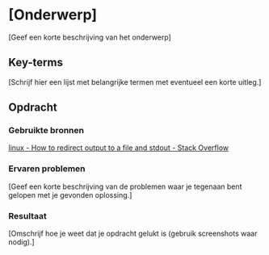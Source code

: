 # [Onderwerp]

[Geef een korte beschrijving van het onderwerp]

## Key-terms

[Schrijf hier een lijst met belangrijke termen met eventueel een korte uitleg.]

## Opdracht

### Gebruikte bronnen

[linux - How to redirect output to a file and stdout - Stack Overflow](https://stackoverflow.com/questions/418896/how-to-redirect-output-to-a-file-and-stdout)

### Ervaren problemen

[Geef een korte beschrijving van de problemen waar je tegenaan bent gelopen met je gevonden oplossing.]

### Resultaat

[Omschrijf hoe je weet dat je opdracht gelukt is (gebruik screenshots waar nodig).]
